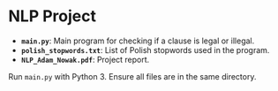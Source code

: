 # NLP Project  

- **`main.py`**: Main program for checking if a clause is legal or illegal.  
- **`polish_stopwords.txt`**: List of Polish stopwords used in the program.  
- **`NLP_Adam_Nowak.pdf`**: Project report.  

Run `main.py` with Python 3. Ensure all files are in the same directory.  

